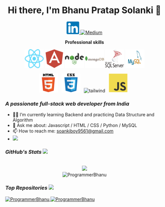 <h1 align="center">Hi there, I'm Bhanu Pratap Solanki 👋
</h1>

<p align="center">
 <a href="https://www.linkedin.com/in/bhanu-pratap-solanki-58a74819a/" target="_blank">
  <img src="https://github.com/ProgrammerBhanu/ProgrammerBhanu/blob/main/images/linkedin.svg" alt="linkedin" width="40" height="40" />
 </a>
 <a href="https://medium.com/@solankiboy9561" target="_blank">
  <img src="https://www.clipartmax.com/png/middle/96-964385_medium-m-logo-png-transparent-medium-logo-transparent.png" alt="Medium" width="40" height="40"/>
 </a>

 <!-- <a href="https://twitter.com/saif-aust-cse" target="_blank">
  <img src="https://img.icons8.com/fluent/48/000000/twitter.png" />
 </a> -->

</p>

<p align="center">
 <strong>
  Professional skills
  </strong>
</p>

<p align="center">

<img src="https://github.com/ProgrammerBhanu/ProgrammerBhanu/blob/main/images/react.svg" alt="react" width="60" height="60" />
<img src="https://github.com/ProgrammerBhanu/ProgrammerBhanu/blob/main/images/angular.svg" alt="angular" width="60" height="60" />
<img src="https://github.com/ProgrammerBhanu/ProgrammerBhanu/blob/main/images/node.svg" raw=true alt="node" width="60" height="60"/>
<img src="https://github.com/ProgrammerBhanu/ProgrammerBhanu/blob/main/images/mongodb.svg" alt="mongodb" width="60" height="60" />
<img src="https://github.com/ProgrammerBhanu/ProgrammerBhanu/blob/main/images/mssql.svg" alt="mongodb" width="60" height="60" />
<img src="https://github.com/ProgrammerBhanu/ProgrammerBhanu/blob/main/images/mysql.svg" alt="mongodb" width="60" height="60" />
<!-- <img src="https://github.com/ProgrammerBhanu/ProgrammerBhanu/blob/main/images/docker.svg" alt="docker" width="40" height="40" /> -->

</p>

<p align="center">
 <a><img src="https://raw.githubusercontent.com/devicons/devicon/master/icons/html5/html5-original-wordmark.svg" alt="html5" width="60" height="60"/></a> &nbsp; 
<a><img src="https://raw.githubusercontent.com/devicons/devicon/master/icons/css3/css3-original-wordmark.svg" alt="css3" width="60" height="60"/> </a> &nbsp;
<a><img src="https://www.vectorlogo.zone/logos/tailwindcss/tailwindcss-icon.svg" alt="tailwind" width="60" height="60"/></a> &nbsp;
<a><img src="https://raw.githubusercontent.com/devicons/devicon/master/icons/javascript/javascript-original.svg" alt="javascript" width="60" height="60"/></a> &nbsp; 
</p>
<h3><i>A passionate full-stack web developer from India</i></h3>

-   👩‍💻 I’m currently learning Backend and practicing Data Structure and Algorithm  
-   💬 Ask me about: Javascript / HTML / CSS / Python / MySQL
-   📫 How to reach me: <a href = "mailto: soankiboy9561@gmail.com">soankiboy9561@gmail.com</a>
-   ![](https://komarev.com/ghpvc/?username=ProgrammerBhanu)
    </br>

<h3><i>GitHub's Stats <img src="https://camo.githubusercontent.com/f11b92476ee793cfe97f20e0564ab552bd9bd670179d7b6772c59bb4d3218ca6/68747470733a2f2f692e70696e696d672e636f6d2f6f726967696e616c732f36352f63342f66342f36356334663435323537316265313236316539633632336637646134383861632e676966" width="35"/></i></h3>

<p align="center">
  <br>
<img src="https://github-readme-stats.vercel.app/api?username=ProgrammerBhanu&theme=tokyonight&show_icons=true" />
 <br>
<img align="center" src="https://github-readme-stats.vercel.app/api/top-langs/?username=ProgrammerBhanu&theme=tokyonight&layout=compact&exclude_repo=FT-WEB-12-U3-C4-Eval&border_radius=0" alt="ProgrammerBhanu" />
</p>

<h3><i>Top Repositories <img src="https://external-content.duckduckgo.com/iu/?u=https%3A%2F%2Fblog.rapidapi.com%2Fwp-content%2Fuploads%2F2017%2F01%2Foctocat.gif&f=1&nofb=1" width="50" /> </i></h3>

<p>
<a href="https://github.com/ProgrammerBhanu/TataCliq-Project">
<img align="center" src="https://github-readme-stats.vercel.app/api/pin/?username=ProgrammerBhanu&repo=TataCliq-Project&theme=tokyonight&locale=en&border_radius=0" alt="ProgrammerBhanu"/>
</a>
  <a href="https://github.com/ProgrammerBhanu/Personal-alexa">
<img align="center" src="https://github-readme-stats.vercel.app/api/pin/?username=ProgrammerBhanu&repo=Personal-alexa&theme=tokyonight&locale=en&border_radius=0" alt="ProgrammerBhanu"/>
</a>
</p>



